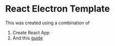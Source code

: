 # React Electron Template

This was created using a combination of
1) Create React App
2) And this [guide](https://dev.to/mandiwise/electron-apps-made-easy-with-create-react-app-and-electron-forge-560e)
